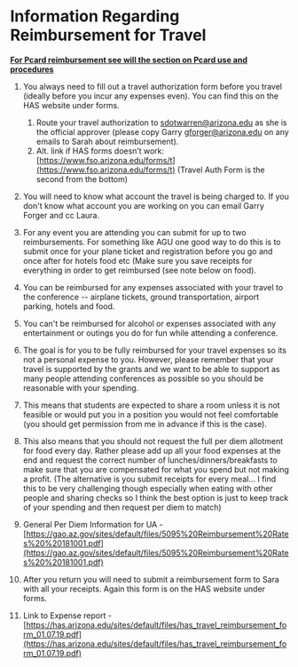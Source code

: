 # Information Regarding Reimbursement for Travel

**<span style="text-decoration:underline;">For Pcard reimbursement see will the section on Pcard use  and procedures </span>**


1. You always need to fill out a travel authorization form before you travel (ideally before you incur any expenses even). You can find this on the HAS website under forms.
    1. Route your travel authorization to [sdotwarren@arizona.edu](mailto:sdotwarrend@arizona.edu) as she is the official approver (please copy Garry [gforger@arizona.edu](mailto:gforger@arizona.edu) on any emails to Sarah about reimbursement). 
    2. Alt. link if HAS forms doesn’t work: [https://www.fso.arizona.edu/forms/t](https://www.fso.arizona.edu/forms/t)  (Travel Auth Form is the second from the bottom)
2. You will need to know what account the travel is being charged to. If you don't know what account you are working on you can email Garry Forger and cc Laura.
3. For any event you are attending you can submit for up to two reimbursements. For something like AGU one good way to do this is to submit once for your plane ticket and registration before you go and once after for hotels food etc (Make sure you save receipts for everything in order to get reimbursed (see note below on food).
4. You can be reimbursed for any expenses associated with your travel to the conference -- airplane tickets, ground transportation, airport parking, hotels and food.
5. You can't be reimbursed for alcohol or expenses associated with any entertainment or outings you do for fun while attending a conference.
6. The goal is for you to be fully reimbursed for your travel expenses so its not a personal expense to you. However, please remember that your travel is supported by the grants and we want to be able to support as many people attending conferences as possible so you should be reasonable with your spending. 
1. This means that students are expected to share a room unless it is not feasible or would put you in a position you would not feel comfortable (you should get permission from me in advance if this is the case).
2. This also means that you should not request the full per diem allotment for food every day. Rather please add up all your food expenses at the end and request the correct number of lunches/dinners/breakfasts to make sure that you are compensated for what you spend but not making a profit. (The alternative is you submit receipts for every meal... I find this to be very challenging though especially when eating with other people and sharing checks so I think the best option is just to keep track of your spending and then request per diem to match)
3. General Per Diem Information for UA - [https://gao.az.gov/sites/default/files/5095%20Reimbursement%20Rates%20%20181001.pdf](https://gao.az.gov/sites/default/files/5095%20Reimbursement%20Rates%20%20181001.pdf) 

7.  After you return you will need to submit a reimbursement form to Sara with all your receipts. Again this form is on the HAS website under forms.



1. Link to Expense report - [https://has.arizona.edu/sites/default/files/has_travel_reimbursement_form_01.07.19.pdf](https://has.arizona.edu/sites/default/files/has_travel_reimbursement_form_01.07.19.pdf)
